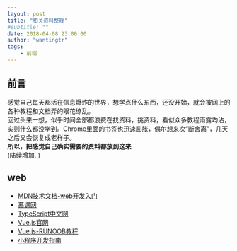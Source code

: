 ```yaml
---
layout: post
title: "相关资料整理"
#subtitle: ""
date: 2018-04-08 23:00:00
author: "wantingtr"
tags:
    - 前端
---
```


## 前言
感觉自己每天都活在信息爆炸的世界，想学点什么东西，还没开始，就会被网上的各种教程和文档弄的眼花缭乱。  
回过头来一想，似乎时间全部都浪费在找资料，挑资料，看似众多教程雨露均沾，实则什么都没学到。Chrome里面的书签也迅速膨胀，偶尔想来次“断舍离”，几天之后又会恢复成老样子。    
**所以，把感觉自己确实需要的资料都放到这来**  
(陆续增加..)

## web
- <a href="https://developer.mozilla.org/zh-CN/docs/Learn/Getting_started_with_the_web">MDN技术文档-web开发入门</a>
- <a href="https://www.imooc.com/">慕课网</a>
- <a href="https://www.tslang.cn/">TypeScript中文网</a>
- <a href="https://cn.vuejs.org/">Vue.js官网</a>
- <a href="http://www.runoob.com/vue2/vue-tutorial.html">Vue.js-RUNOOB教程</a>
- <a href='https://developers.weixin.qq.com/ebook?action=get_post_info&token=935589521&volumn=1&lang=zh_CN&book=miniprogram&docid=0008aeea9a8978ab0086a685851c0a'>小程序开发指南</a>
